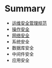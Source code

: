# Summary

* [运维安全管理规范](README.md)
* [操作安全](chapter1.md)
* [网络安全](wang-luo-an-quan-yao-qiu.md)
* 系统安全
* 数据库安全
* 中间件安全
* 应用安全

